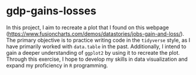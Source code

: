 # gdp-gains-losses
In this project, I aim to recreate a plot that I found on this webpage (https://www.fusioncharts.com/demos/datastories/jobs-gain-and-loss/). The primary objective is to practice writing code in the `tidyverse` style, as I have primarily worked with `data.table` in the past. Additionally, I intend to gain a deeper understanding of `ggplot2` by using it to recreate the plot. Through this exercise, I hope to develop my skills in data visualization and expand my proficiency in `R` programming.